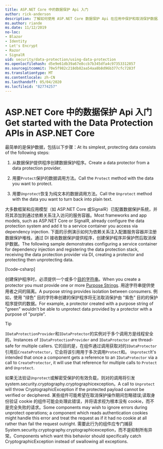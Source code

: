 ```yaml
---
title: ASP.NET Core 中的数据保护 Api 入门
author: rick-anderson
description: 了解如何使用 ASP.NET Core 数据保护 Api 在应用中保护和取消保护数据。
ms.author: riande
ms.date: 11/12/2019
no-loc:
- Blazor
- Identity
- Let's Encrypt
- Razor
- SignalR
uid: security/data-protection/using-data-protection
ms.openlocfilehash: d5e9e61db39a67e8ccb7b345dfa4c97353312857
ms.sourcegitcommit: 70e5f982c218db82aa54aa8b8d96b377cfc7283f
ms.translationtype: MT
ms.contentlocale: zh-CN
ms.lasthandoff: 05/04/2020
ms.locfileid: "82774257"
---
```

# <a name="get-started-with-the-data-protection-apis-in-aspnet-core"></a><span data-ttu-id="3a64e-103">ASP.NET Core 中的数据保护 Api 入门</span><span class="sxs-lookup"><span data-stu-id="3a64e-103">Get started with the Data Protection APIs in ASP.NET Core</span></span>

<a name="security-data-protection-getting-started"></a>

<span data-ttu-id="3a64e-104">最简单的是保护数据，包括以下步骤：</span><span class="sxs-lookup"><span data-stu-id="3a64e-104">At its simplest, protecting data consists of the following steps:</span></span>

1. <span data-ttu-id="3a64e-105">从数据保护提供程序创建数据保护程序。</span><span class="sxs-lookup"><span data-stu-id="3a64e-105">Create a data protector from a data protection provider.</span></span>

2. <span data-ttu-id="3a64e-106">用要`Protect`保护的数据调用方法。</span><span class="sxs-lookup"><span data-stu-id="3a64e-106">Call the `Protect` method with the data you want to protect.</span></span>

3. <span data-ttu-id="3a64e-107">用要`Unprotect`恢复为纯文本的数据调用方法。</span><span class="sxs-lookup"><span data-stu-id="3a64e-107">Call the `Unprotect` method with the data you want to turn back into plain text.</span></span>

<span data-ttu-id="3a64e-108">大多数框架和应用模型（如 ASP.NET Core 或SignalR）已配置数据保护系统，并将其添加到通过依赖关系注入访问的服务容器。</span><span class="sxs-lookup"><span data-stu-id="3a64e-108">Most frameworks and app models, such as ASP.NET Core or SignalR, already configure the data protection system and add it to a service container you access via dependency injection.</span></span> <span data-ttu-id="3a64e-109">下面的示例演示如何为依赖关系注入配置服务容器并注册数据保护堆栈，通过 DI 接收数据保护提供程序，创建保护程序并保护然后取消保护数据。</span><span class="sxs-lookup"><span data-stu-id="3a64e-109">The following sample demonstrates configuring a service container for dependency injection and registering the data protection stack, receiving the data protection provider via DI, creating a protector and protecting then unprotecting data.</span></span>

[!code-csharp[](../../security/data-protection/using-data-protection/samples/protectunprotect.cs?highlight=26,34,35,36,37,38,39,40)]

<span data-ttu-id="3a64e-110">创建保护程序时，必须提供一个或多个[目的字符串](xref:security/data-protection/consumer-apis/purpose-strings)。</span><span class="sxs-lookup"><span data-stu-id="3a64e-110">When you create a protector you must provide one or more [Purpose Strings](xref:security/data-protection/consumer-apis/purpose-strings).</span></span> <span data-ttu-id="3a64e-111">用途字符串提供使用者之间的隔离。</span><span class="sxs-lookup"><span data-stu-id="3a64e-111">A purpose string provides isolation between consumers.</span></span> <span data-ttu-id="3a64e-112">例如，使用 "绿色" 目的字符串创建的保护程序将无法取消保护由 "紫色" 目的的保护程序提供的数据。</span><span class="sxs-lookup"><span data-stu-id="3a64e-112">For example, a protector created with a purpose string of "green" wouldn't be able to unprotect data provided by a protector with a purpose of "purple".</span></span>

>[!TIP]
> <span data-ttu-id="3a64e-113">`IDataProtectionProvider`和`IDataProtector`的实例对于多个调用方是线程安全的。</span><span class="sxs-lookup"><span data-stu-id="3a64e-113">Instances of `IDataProtectionProvider` and `IDataProtector` are thread-safe for multiple callers.</span></span> <span data-ttu-id="3a64e-114">它的目的是，在组件通过调用获取对的`IDataProtector`引用后`CreateProtector`，它会将该引用用于多次调用`Protect`和。 `Unprotect`</span><span class="sxs-lookup"><span data-stu-id="3a64e-114">It's intended that once a component gets a reference to an `IDataProtector` via a call to `CreateProtector`, it will use that reference for multiple calls to `Protect` and `Unprotect`.</span></span>
>
><span data-ttu-id="3a64e-115">如果无法验证`Unprotect`或解密受保护的有效负载，则对的调用将引发 system.security.cryptography.cryptographicexception。</span><span class="sxs-lookup"><span data-stu-id="3a64e-115">A call to `Unprotect` will throw CryptographicException if the protected payload cannot be verified or deciphered.</span></span> <span data-ttu-id="3a64e-116">某些组件可能希望在取消保护操作期间忽略错误;读取身份验证 cookie 的组件可能会处理此错误，并将请求视为根本没有 cookie，而不是完全失败的请求。</span><span class="sxs-lookup"><span data-stu-id="3a64e-116">Some components may wish to ignore errors during unprotect operations; a component which reads authentication cookies might handle this error and treat the request as if it had no cookie at all rather than fail the request outright.</span></span> <span data-ttu-id="3a64e-117">需要此行为的组件应专门捕获 System.security.cryptography.cryptographicexception，而不是抑制所有异常。</span><span class="sxs-lookup"><span data-stu-id="3a64e-117">Components which want this behavior should specifically catch CryptographicException instead of swallowing all exceptions.</span></span>
